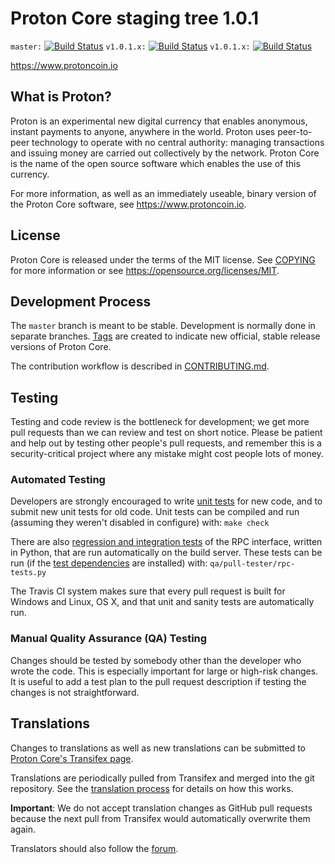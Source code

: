 Proton Core staging tree 1.0.1
===============================

`master:` [![Build Status](https://travis-ci.org/protoncoin/proton.svg?branch=master)](https://travis-ci.org/protoncoin/proton) `v1.0.1.x:` [![Build Status](https://travis-ci.org/protoncoin/proton.svg?branch=v1.0.1.x)](https://travis-ci.org/protoncoin/proton/branches) `v1.0.1.x:` [![Build Status](https://travis-ci.org/protoncoin/proton.svg?branch=v1.0.1.x)](https://travis-ci.org/protoncoin/proton/branches)

https://www.protoncoin.io


What is Proton?
----------------

Proton is an experimental new digital currency that enables anonymous, instant
payments to anyone, anywhere in the world. Proton uses peer-to-peer technology
to operate with no central authority: managing transactions and issuing money
are carried out collectively by the network. Proton Core is the name of the open
source software which enables the use of this currency.

For more information, as well as an immediately useable, binary version of
the Proton Core software, see https://www.protoncoin.io.


License
-------

Proton Core is released under the terms of the MIT license. See [COPYING](COPYING) for more
information or see https://opensource.org/licenses/MIT.

Development Process
-------------------

The `master` branch is meant to be stable. Development is normally done in separate branches.
[Tags](https://github.com/protoncoin/proton/tags) are created to indicate new official,
stable release versions of Proton Core.

The contribution workflow is described in [CONTRIBUTING.md](CONTRIBUTING.md).

Testing
-------

Testing and code review is the bottleneck for development; we get more pull
requests than we can review and test on short notice. Please be patient and help out by testing
other people's pull requests, and remember this is a security-critical project where any mistake might cost people
lots of money.

### Automated Testing

Developers are strongly encouraged to write [unit tests](/doc/unit-tests.md) for new code, and to
submit new unit tests for old code. Unit tests can be compiled and run
(assuming they weren't disabled in configure) with: `make check`

There are also [regression and integration tests](/qa) of the RPC interface, written
in Python, that are run automatically on the build server.
These tests can be run (if the [test dependencies](/qa) are installed) with: `qa/pull-tester/rpc-tests.py`

The Travis CI system makes sure that every pull request is built for Windows
and Linux, OS X, and that unit and sanity tests are automatically run.

### Manual Quality Assurance (QA) Testing

Changes should be tested by somebody other than the developer who wrote the
code. This is especially important for large or high-risk changes. It is useful
to add a test plan to the pull request description if testing the changes is
not straightforward.

Translations
------------

Changes to translations as well as new translations can be submitted to
[Proton Core's Transifex page](https://www.transifex.com/projects/p/proton/).

Translations are periodically pulled from Transifex and merged into the git repository. See the
[translation process](doc/translation_process.md) for details on how this works.

**Important**: We do not accept translation changes as GitHub pull requests because the next
pull from Transifex would automatically overwrite them again.

Translators should also follow the [forum](https://www.protoncoin.io/forum/topic/proton-worldwide-collaboration.88/).
